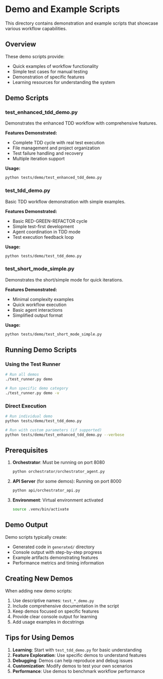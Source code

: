 # Demo and Example Scripts

This directory contains demonstration and example scripts that showcase various workflow capabilities.

## Overview

These demo scripts provide:
- Quick examples of workflow functionality
- Simple test cases for manual testing
- Demonstration of specific features
- Learning resources for understanding the system

## Demo Scripts

### test_enhanced_tdd_demo.py
Demonstrates the enhanced TDD workflow with comprehensive features.

**Features Demonstrated:**
- Complete TDD cycle with real test execution
- File management and project organization
- Test failure handling and recovery
- Multiple iteration support

**Usage:**
```bash
python tests/demo/test_enhanced_tdd_demo.py
```

### test_tdd_demo.py
Basic TDD workflow demonstration with simple examples.

**Features Demonstrated:**
- Basic RED-GREEN-REFACTOR cycle
- Simple test-first development
- Agent coordination in TDD mode
- Test execution feedback loop

**Usage:**
```bash
python tests/demo/test_tdd_demo.py
```

### test_short_mode_simple.py
Demonstrates the short/simple mode for quick iterations.

**Features Demonstrated:**
- Minimal complexity examples
- Quick workflow execution
- Basic agent interactions
- Simplified output format

**Usage:**
```bash
python tests/demo/test_short_mode_simple.py
```

## Running Demo Scripts

### Using the Test Runner
```bash
# Run all demos
./test_runner.py demo

# Run specific demo category
./test_runner.py demo -v
```

### Direct Execution
```bash
# Run individual demo
python tests/demo/test_tdd_demo.py

# Run with custom parameters (if supported)
python tests/demo/test_enhanced_tdd_demo.py --verbose
```

## Prerequisites

1. **Orchestrator**: Must be running on port 8080
   ```bash
   python orchestrator/orchestrator_agent.py
   ```

2. **API Server** (for some demos): Running on port 8000
   ```bash
   python api/orchestrator_api.py
   ```

3. **Environment**: Virtual environment activated
   ```bash
   source .venv/bin/activate
   ```

## Demo Output

Demo scripts typically create:
- Generated code in `generated/` directory
- Console output with step-by-step progress
- Example artifacts demonstrating features
- Performance metrics and timing information

## Creating New Demos

When adding new demo scripts:
1. Use descriptive names: `test_*_demo.py`
2. Include comprehensive documentation in the script
3. Keep demos focused on specific features
4. Provide clear console output for learning
5. Add usage examples in docstrings

## Tips for Using Demos

1. **Learning**: Start with `test_tdd_demo.py` for basic understanding
2. **Feature Exploration**: Use specific demos to understand features
3. **Debugging**: Demos can help reproduce and debug issues
4. **Customization**: Modify demos to test your own scenarios
5. **Performance**: Use demos to benchmark workflow performance